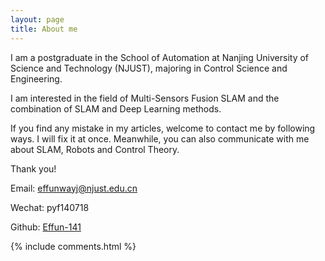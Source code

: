 ```yaml
---
layout: page
title: About me 
---
```


I am a postgraduate in the School of Automation at Nanjing University of Science and Technology (NJUST), majoring in Control Science and Engineering.

I am interested in the field of Multi-Sensors Fusion SLAM and the combination of SLAM and Deep Learning methods.

If you find any mistake in my articles, welcome to contact me by following ways. I will fix it at once. Meanwhile, you can also communicate with me about SLAM, Robots and Control Theory. 

Thank you!

Email: effunwayj@njust.edu.cn

Wechat: pyf140718

Github: [Effun-141](https://github.com/Effun-141)




{% include comments.html %}


